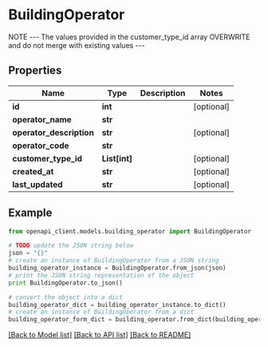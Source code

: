 # BuildingOperator

NOTE --- The values provided in the customer_type_id array OVERWRITE and do not merge with existing values ---

## Properties
Name | Type | Description | Notes
------------ | ------------- | ------------- | -------------
**id** | **int** |  | [optional] 
**operator_name** | **str** |  | 
**operator_description** | **str** |  | [optional] 
**operator_code** | **str** |  | 
**customer_type_id** | **List[int]** |  | [optional] 
**created_at** | **str** |  | [optional] 
**last_updated** | **str** |  | [optional] 

## Example

```python
from openapi_client.models.building_operator import BuildingOperator

# TODO update the JSON string below
json = "{}"
# create an instance of BuildingOperator from a JSON string
building_operator_instance = BuildingOperator.from_json(json)
# print the JSON string representation of the object
print BuildingOperator.to_json()

# convert the object into a dict
building_operator_dict = building_operator_instance.to_dict()
# create an instance of BuildingOperator from a dict
building_operator_form_dict = building_operator.from_dict(building_operator_dict)
```
[[Back to Model list]](../README.md#documentation-for-models) [[Back to API list]](../README.md#documentation-for-api-endpoints) [[Back to README]](../README.md)


